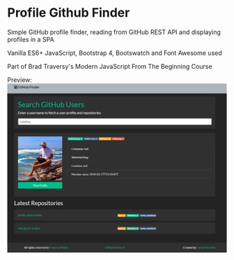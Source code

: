 # Profile Github Finder

Simple GitHub profile finder, reading from GitHub REST API and displaying profiles in a SPA

Vanilla ES6+ JavaScript, Bootstrap 4, Bootswatch and Font Awesome used

Part of Brad Traversy's Modern JavaScript From The Beginning Course

Preview:
![alt text](https://github.com/kubalino/profile-github-finder/blob/master/pscreen.PNG?raw=true)
